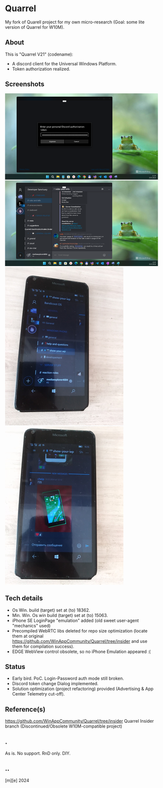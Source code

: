 # Quarrel
My fork of Quarell project for my own micro-research (Goal: some lite version of Quarrel for W10M).

## About
This is "Quarrel V21" (codename):
- A discord client for the Universal Windows Platform.  
- Token authorization realized.

## Screenshots
![image](/Images/shot01.png)
![image](/Images/shot02.png)
![image](/Images/shot03.png)
![image](/Images/shot04.png)

## Tech details
- Os Win. build (target)  set at (to) 18362.
- Min. Win. Os win build (target) set at (to) 15063.
- iPhone SE LoginPage "emulation" added (old sweet user-agent "mechanics" used) 
- Precompiled WebRTC libs deleted for repo size optimization (locate them at original https://github.com/WinAppCommunity/Quarrel/tree/insider and use them for compilation success).
- EDGE WebView control obsolete, so no iPhone Emulation appeared :(

## Status
- Early bird. PoC. Login-Password auth mode still broken.
- Discord token change Dialog implemented. 
- Solution optimization (project refactoring) provided (Advertising & App Center Telemetry cut-off).

## Reference(s)
https://github.com/WinAppCommunity/Quarrel/tree/insider Quarrel Insider branch (Discontinued/Obsolete W10M-compatible project)

## .
As is. No support. RnD only. DIY.

## ..
[m][e] 2024
